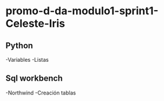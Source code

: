 # promo-d-da-modulo1-sprint1-Celeste-Iris

## Python

-Variables
-Listas

## Sql workbench

-Northwind
-Creación tablas
